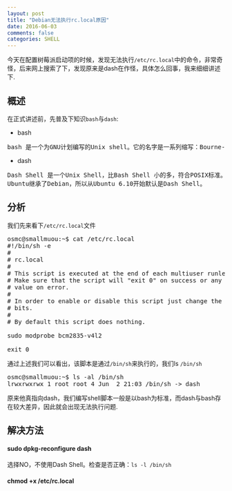 ```yaml
---
layout: post
title: "Debian无法执行rc.local原因"
date: 2016-06-03
comments: false
categories: SHELL
---
```


今天在配置树莓派启动项的时候，发现无法执行`/etc/rc.local`中的命令，非常奇怪，后来网上搜索了下，发现原来是dash在作怪，具体怎么回事，我来细细讲述下.

## 概述
在正式讲述前，先普及下知识`bash`与`dash`:

* bash
<pre>
bash 是一个为GNU计划编写的Unix shell。它的名字是一系列缩写：Bourne-Again SHell — 这是关于Bourne shell（sh）的一个双关语（Bourne again / born again）。Bourne shell是一个早期的重要shell，由史蒂夫·伯恩在1978年前后编写，并同Version 7 Unix一起发布。bash则在1987年由布莱恩·福克斯创造。
</pre>
* dash 
<pre>
Dash Shell 是一个Unix Shell，比Bash Shell 小的多，符合POSIX标准。Debian曾经采用/bin/bash的更改/bin/dash，目的使用更少的磁盘空间、提供较少的功能、获取更快的速度。但是后来经过shell脚本测试存在运行问题。因为原先在bash shell 下可以运行的shell script （shell 脚本），会出现一些意想不到的问题，不是100%的兼用。
Ubuntu继承了Debian，所以从Ubuntu 6.10开始默认是Dash Shell。
</pre>

## 分析
我们先来看下`/etc/rc.local`文件
<pre>
osmc@smallmuou:~$ cat /etc/rc.local 
#!/bin/sh -e
#
# rc.local
#
# This script is executed at the end of each multiuser runlevel.
# Make sure that the script will "exit 0" on success or any other
# value on error.
#
# In order to enable or disable this script just change the execution
# bits.
#
# By default this script does nothing.

sudo modprobe bcm2835-v4l2

exit 0
</pre>

通过上述我们可以看出，该脚本是通过`/bin/sh`来执行的，我们ls `/bin/sh`
<pre>
osmc@smallmuou:~$ ls -al /bin/sh
lrwxrwxrwx 1 root root 4 Jun  2 21:03 /bin/sh -> dash
</pre>
原来他真指向dash，我们编写shell脚本一般是以bash为标准，而dash与bash存在较大差异，因此就会出现无法执行问题.

## 解决方法

#### sudo dpkg-reconfigure dash
选择NO，不使用Dash Shell。检查是否正确：`ls -l /bin/sh`

#### chmod +x /etc/rc.local

